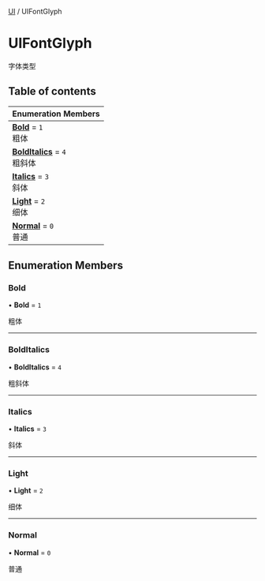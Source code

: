 [UI](../modules/UI.UI.md) / UIFontGlyph

# UIFontGlyph <Badge type="tip" text="Enumeration" /> <Score text="UIFontGlyph" />

字体类型

## Table of contents

| Enumeration Members |
| :-----|
| **[Bold](UI.UIFontGlyph.md#bold)** = ``1`` <br> 粗体|
| **[BoldItalics](UI.UIFontGlyph.md#bolditalics)** = ``4`` <br> 粗斜体|
| **[Italics](UI.UIFontGlyph.md#italics)** = ``3`` <br> 斜体|
| **[Light](UI.UIFontGlyph.md#light)** = ``2`` <br> 细体|
| **[Normal](UI.UIFontGlyph.md#normal)** = ``0`` <br> 普通|

## Enumeration Members

### Bold <Score text="Bold" /> 

• **Bold** = ``1``

粗体

___

### BoldItalics <Score text="BoldItalics" /> 

• **BoldItalics** = ``4``

粗斜体

___

### Italics <Score text="Italics" /> 

• **Italics** = ``3``

斜体

___

### Light <Score text="Light" /> 

• **Light** = ``2``

细体

___

### Normal <Score text="Normal" /> 

• **Normal** = ``0``

普通
